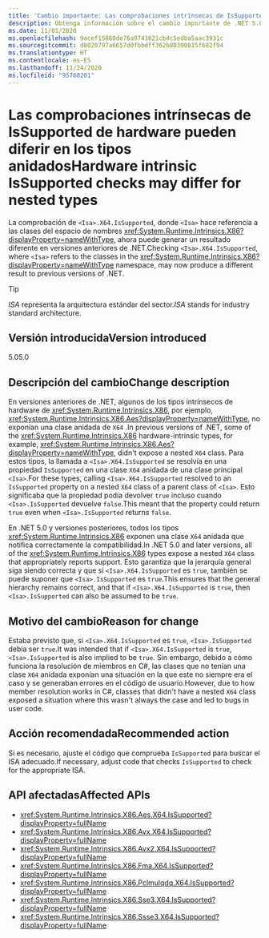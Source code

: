 ```yaml
---
title: 'Cambio importante: Las comprobaciones intrínsecas de IsSupported de hardware pueden diferir en los tipos anidados'
description: Obtenga información sobre el cambio importante de .NET 5.0 en las bibliotecas básicas de .NET donde ahora la comprobación de objetos intrínsecos de hardware en X64.IsSupported puede generar un resultado diferente.
ms.date: 11/01/2020
ms.openlocfilehash: 9acef15860de76a9743621cb4c5edba5aac3931c
ms.sourcegitcommit: d8020797a6657d0fbbdff362b80300815f682f94
ms.translationtype: HT
ms.contentlocale: es-ES
ms.lasthandoff: 11/24/2020
ms.locfileid: "95760201"
---
```

# <a name="hardware-intrinsic-issupported-checks-may-differ-for-nested-types"></a><span data-ttu-id="93adc-103">Las comprobaciones intrínsecas de IsSupported de hardware pueden diferir en los tipos anidados</span><span class="sxs-lookup"><span data-stu-id="93adc-103">Hardware intrinsic IsSupported checks may differ for nested types</span></span>

<span data-ttu-id="93adc-104">La comprobación de `<Isa>.X64.IsSupported`, donde `<Isa>` hace referencia a las clases del espacio de nombres <xref:System.Runtime.Intrinsics.X86?displayProperty=nameWithType>, ahora puede generar un resultado diferente en versiones anteriores de .NET.</span><span class="sxs-lookup"><span data-stu-id="93adc-104">Checking `<Isa>.X64.IsSupported`, where `<Isa>` refers to the classes in the <xref:System.Runtime.Intrinsics.X86?displayProperty=nameWithType> namespace, may now produce a different result to previous versions of .NET.</span></span>

> [!TIP]
> <span data-ttu-id="93adc-105">*ISA* representa la arquitectura estándar del sector.</span><span class="sxs-lookup"><span data-stu-id="93adc-105">*ISA* stands for industry standard architecture.</span></span>

## <a name="version-introduced"></a><span data-ttu-id="93adc-106">Versión introducida</span><span class="sxs-lookup"><span data-stu-id="93adc-106">Version introduced</span></span>

<span data-ttu-id="93adc-107">5.0</span><span class="sxs-lookup"><span data-stu-id="93adc-107">5.0</span></span>

## <a name="change-description"></a><span data-ttu-id="93adc-108">Descripción del cambio</span><span class="sxs-lookup"><span data-stu-id="93adc-108">Change description</span></span>

<span data-ttu-id="93adc-109">En versiones anteriores de .NET, algunos de los tipos intrínsecos de hardware de <xref:System.Runtime.Intrinsics.X86>, por ejemplo, <xref:System.Runtime.Intrinsics.X86.Aes?displayProperty=nameWithType>, no exponían una clase anidada de `X64` .</span><span class="sxs-lookup"><span data-stu-id="93adc-109">In previous versions of .NET, some of the <xref:System.Runtime.Intrinsics.X86> hardware-intrinsic types, for example, <xref:System.Runtime.Intrinsics.X86.Aes?displayProperty=nameWithType>, didn't expose a nested `X64` class.</span></span> <span data-ttu-id="93adc-110">Para estos tipos, la llamada a `<Isa>.X64.IsSupported` se resolvía en una propiedad `IsSupported` en una clase `X64` anidada de una clase principal `<Isa>`.</span><span class="sxs-lookup"><span data-stu-id="93adc-110">For these types, calling `<Isa>.X64.IsSupported` resolved to an `IsSupported` property on a nested `X64` class of a parent class of `<Isa>`.</span></span> <span data-ttu-id="93adc-111">Esto significaba que la propiedad podía devolver `true` incluso cuando `<Isa>.IsSupported` devuelve `false`.</span><span class="sxs-lookup"><span data-stu-id="93adc-111">This meant that the property could return `true` even when `<Isa>.IsSupported` returns `false`.</span></span>

<span data-ttu-id="93adc-112">En .NET 5.0 y versiones posteriores, todos los tipos <xref:System.Runtime.Intrinsics.X86> exponen una clase `X64` anidada que notifica correctamente la compatibilidad.</span><span class="sxs-lookup"><span data-stu-id="93adc-112">In .NET 5.0 and later versions, all of the <xref:System.Runtime.Intrinsics.X86> types expose a nested `X64` class that appropriately reports support.</span></span> <span data-ttu-id="93adc-113">Esto garantiza que la jerarquía general siga siendo correcta y que si `<Isa>.X64.IsSupported` es `true`, también se puede suponer que `<Isa>.IsSupported` es `true`.</span><span class="sxs-lookup"><span data-stu-id="93adc-113">This ensures that the general hierarchy remains correct, and that if `<Isa>.X64.IsSupported` is `true`, then `<Isa>.IsSupported` can also be assumed to be `true`.</span></span>

## <a name="reason-for-change"></a><span data-ttu-id="93adc-114">Motivo del cambio</span><span class="sxs-lookup"><span data-stu-id="93adc-114">Reason for change</span></span>

<span data-ttu-id="93adc-115">Estaba previsto que, si `<Isa>.X64.IsSupported` es `true`, `<Isa>.IsSupported` debía ser `true`.</span><span class="sxs-lookup"><span data-stu-id="93adc-115">It was intended that if `<Isa>.X64.IsSupported` is `true`, `<Isa>.IsSupported` is also implied to be `true`.</span></span> <span data-ttu-id="93adc-116">Sin embargo, debido a cómo funciona la resolución de miembros en C#, las clases que no tenían una clase `X64` anidada exponían una situación en la que este no siempre era el caso y se generaban errores en el código de usuario.</span><span class="sxs-lookup"><span data-stu-id="93adc-116">However, due to how member resolution works in C#, classes that didn't have a nested `X64` class exposed a situation where this wasn't always the case and led to bugs in user code.</span></span>

## <a name="recommended-action"></a><span data-ttu-id="93adc-117">Acción recomendada</span><span class="sxs-lookup"><span data-stu-id="93adc-117">Recommended action</span></span>

<span data-ttu-id="93adc-118">Si es necesario, ajuste el código que comprueba `IsSupported` para buscar el ISA adecuado.</span><span class="sxs-lookup"><span data-stu-id="93adc-118">If necessary, adjust code that checks `IsSupported` to check for the appropriate ISA.</span></span>

## <a name="affected-apis"></a><span data-ttu-id="93adc-119">API afectadas</span><span class="sxs-lookup"><span data-stu-id="93adc-119">Affected APIs</span></span>

- <xref:System.Runtime.Intrinsics.X86.Aes.X64.IsSupported?displayProperty=fullName>
- <xref:System.Runtime.Intrinsics.X86.Avx.X64.IsSupported?displayProperty=fullName>
- <xref:System.Runtime.Intrinsics.X86.Avx2.X64.IsSupported?displayProperty=fullName>
- <xref:System.Runtime.Intrinsics.X86.Fma.X64.IsSupported?displayProperty=fullName>
- <xref:System.Runtime.Intrinsics.X86.Pclmulqdq.X64.IsSupported?displayProperty=fullName>
- <xref:System.Runtime.Intrinsics.X86.Sse3.X64.IsSupported?displayProperty=fullName>
- <xref:System.Runtime.Intrinsics.X86.Ssse3.X64.IsSupported?displayProperty=fullName>

<!--

### Category

Core .NET libraries

### Affected APIs

- `P:System.Runtime.Intrinsics.X86.Aes.X64.IsSupported`
- `P:System.Runtime.Intrinsics.X86.Avx.X64.IsSupported`
- `P:System.Runtime.Intrinsics.X86.Avx2.X64.IsSupported`
- `P:System.Runtime.Intrinsics.X86.Fma.X64.IsSupported`
- `P:System.Runtime.Intrinsics.X86.Pclmulqdq.X64.IsSupported`
- `P:System.Runtime.Intrinsics.X86.Sse3.X64.IsSupported`
- `P:System.Runtime.Intrinsics.X86.Ssse3.X64.IsSupported`

-->
